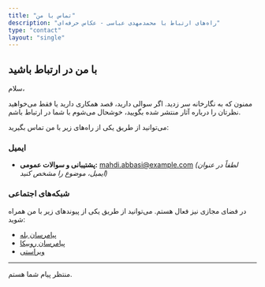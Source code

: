 ```yaml
---
title: "تماس با من"
description: "راه‌های ارتباط با محمدمهدی عباسی - عکاس حرفه‌ای"
type: "contact"
layout: "single"
---
```


## با من در ارتباط باشید

سلام،

ممنون که به نگارخانه سر زدید. اگر سوالی دارید، قصد همکاری دارید یا فقط می‌خواهید نظرتان را درباره آثار منتشر شده بگویید، خوشحال می‌شوم با شما در ارتباط باشم.

می‌توانید از طریق یکی از راه‌های زیر با من تماس بگیرید:

### ایمیل

*   **پشتیبانی و سوالات عمومی:** [mahdi.abbasi@example.com](mailto:mahdi.abbasi@example.com) *(لطفاً در عنوان ایمیل، موضوع را مشخص کنید)*

### شبکه‌های اجتماعی

در فضای مجازی نیز فعال هستم. می‌توانید از طریق یکی از پیوندهای زیر با من همراه شوید:

*   [پیامرسان بله](https://ble.ir/mahdiabbasi13811381)
*   [پیامرسان روبیکا](https://rubika.ir/mahdiabbasi13811381)
*   [ویراستی](https://virasty.com/mahdiabbasi13811381)


---

منتظر پیام شما هستم.

